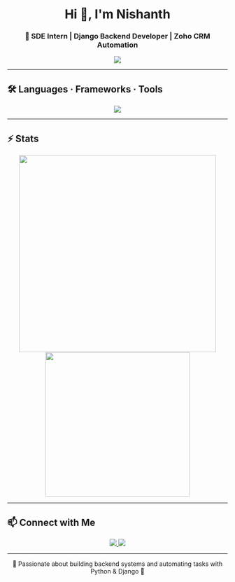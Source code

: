 <h1 align="center">Hi 👋, I'm Nishanth</h1>
<h3 align="center">🚀 SDE Intern | Django Backend Developer | Zoho CRM Automation</h3>

<p align="center">
  <img src="https://readme-typing-svg.herokuapp.com?color=7CFC00&size=22&center=true&vCenter=true&width=450&lines=Django+Backend+Developer;Zoho+CRM+Integration+Expert;Python+Automator;Learning+Every+Day!" />
</p>

---

## 🛠️ Languages · Frameworks · Tools

<p align="center">
  <img src="https://skillicons.dev/icons?i=python,django,html,css,js,ts,bootstrap,java,react,postgresql,vscode,git,github,linux" />
</p>

---

## ⚡ Stats

<p align="center">
  <img src="https://github-readme-stats.vercel.app/api?username=Nishu2918&show_icons=true&theme=dark&hide_border=true&bg_color=00000000" width="450"/>
  <img src="https://github-readme-stats.vercel.app/api/top-langs/?username=Nishu2918&layout=compact&theme=dark&hide_border=true&bg_color=00000000" width="330"/>
</p>

---

## 📫 Connect with Me

<p align="center">
  <a href="https://www.linkedin.com/in/YOUR_LINKEDIN/" target="_blank">
    <img src="https://img.shields.io/badge/LinkedIn-blue?style=for-the-badge&logo=linkedin&logoColor=white"/>
  </a>
  <a href="mailto:nishanth@example.com">
    <img src="https://img.shields.io/badge/Gmail-D14836?style=for-the-badge&logo=gmail&logoColor=white"/>
  </a>
</p>

---

<p align="center">🧠 Passionate about building backend systems and automating tasks with Python & Django 🚀</p>
